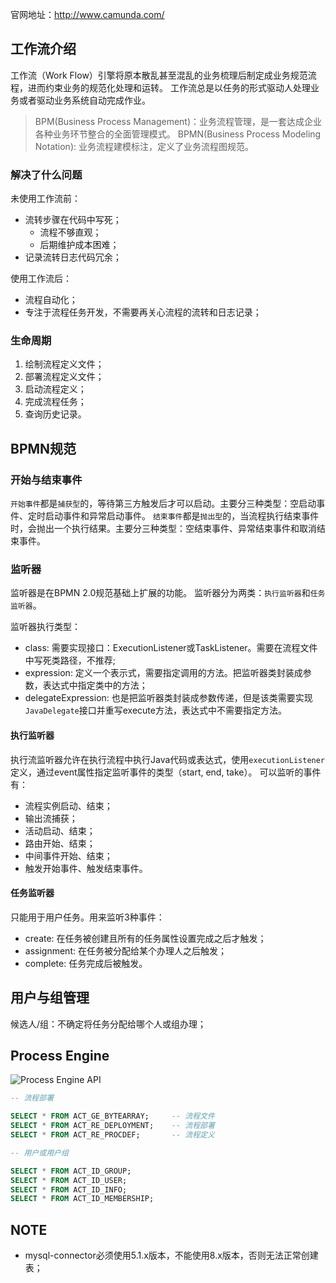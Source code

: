 官网地址：http://www.camunda.com/

## 工作流介绍

工作流（Work Flow）引擎将原本散乱甚至混乱的业务梳理后制定成业务规范流程，进而约束业务的规范化处理和运转。
工作流总是以任务的形式驱动人处理业务或者驱动业务系统自动完成作业。

> BPM(Business Process Management)：业务流程管理，是一套达成企业各种业务环节整合的全面管理模式。
> BPMN(Business Process Modeling Notation): 业务流程建模标注，定义了业务流程图规范。

### 解决了什么问题

未使用工作流前：

* 流转步骤在代码中写死；
    * 流程不够直观；
    * 后期维护成本困难；
* 记录流转日志代码冗余；

使用工作流后：

* 流程自动化；
* 专注于流程任务开发，不需要再关心流程的流转和日志记录；

### 生命周期

1. 绘制流程定义文件；
2. 部署流程定义文件；
3. 启动流程定义；
4. 完成流程任务；
5. 查询历史记录。

## BPMN规范

### 开始与结束事件

`开始事件`都是`捕获型`的，等待第三方触发后才可以启动。主要分三种类型：空启动事件、定时启动事件和异常启动事件。
`结束事件`都是`抛出型`的，当流程执行结束事件时，会抛出一个执行结果。主要分三种类型：空结束事件、异常结束事件和取消结束事件。

### 监听器

监听器是在BPMN 2.0规范基础上扩展的功能。
监听器分为两类：`执行监听器`和`任务监听器`。

监听器执行类型：

* class: 需要实现接口：ExecutionListener或TaskListener。需要在流程文件中写死类路径，不推荐;
* expression: 定义一个表示式，需要指定调用的方法。把监听器类封装成参数，表达式中指定类中的方法；
* delegateExpression: 也是把监听器类封装成参数传递，但是该类需要实现`JavaDelegate`接口并重写execute方法，表达式中不需要指定方法。

#### 执行监听器

执行流监听器允许在执行流程中执行Java代码或表达式，使用`executionListener`定义，通过event属性指定监听事件的类型（start, end, take）。
可以监听的事件有：

* 流程实例启动、结束；
* 输出流捕获；
* 活动启动、结束；
* 路由开始、结束；
* 中间事件开始、结束；
* 触发开始事件、触发结束事件。

#### 任务监听器

只能用于用户任务。用来监听3种事件：

* create: 在任务被创建且所有的任务属性设置完成之后才触发；
* assignment: 在任务被分配给某个办理人之后触发；
* complete: 任务完成后被触发。

## 用户与组管理

候选人/组：不确定将任务分配给哪个人或组办理；

## Process Engine

![Process Engine API](https://docs.camunda.org/manual/7.14/user-guide/process-engine/img/api.services.png)


```sql
-- 流程部署

SELECT * FROM ACT_GE_BYTEARRAY;     -- 流程文件
SELECT * FROM ACT_RE_DEPLOYMENT;    -- 流程部署
SELECT * FROM ACT_RE_PROCDEF;		-- 流程定义

-- 用户或用户组

SELECT * FROM ACT_ID_GROUP;
SELECT * FROM ACT_ID_USER;
SELECT * FROM ACT_ID_INFO;
SELECT * FROM ACT_ID_MEMBERSHIP;
```




## NOTE

* mysql-connector必须使用5.1.x版本，不能使用8.x版本，否则无法正常创建表；

